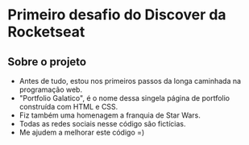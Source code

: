 # Primeiro desafio do Discover da Rocketseat

 ## Sobre o projeto
 - Antes de tudo, estou nos primeiros passos da longa caminhada na programação web.
 - "Portfolio Galatico", é o nome dessa singela página de portfolio construída com HTML e CSS.
 - Fiz também uma homenagem a franquia de Star Wars.
 - Todas as redes sociais nesse código são fictícias.
 - Me ajudem a melhorar este código =)
 


